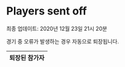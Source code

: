 # Players sent off
최종 업데이트: 2020년 12월 23일 21시 20분


경기 중 오류가 발생하는 경우 자동으로 퇴장됩니다.


| 퇴장된 참가자 |
|:---:|